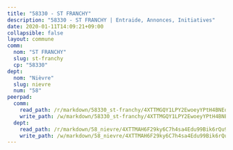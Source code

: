 ```yaml
---
title: "58330 - ST FRANCHY"
description: "58330 - ST FRANCHY | Entraide, Annonces, Initiatives"
date: 2020-01-11T14:09:21+09:00
collapsible: false
layout: commune
comm:
  nom: "ST FRANCHY"
  slug: st-franchy
  cp: "58330"
dept:
  nom: "Nièvre"
  slug: nievre
  num: "58"
peerpad:
  comm:
    read_path: /r/markdown/58330_st-franchy/4XTTMGQY1LPY2EwoeyYPtH4BNEoyZYCCfVGiY8PUf9gPtwwnD
    write_path: /w/markdown/58330_st-franchy/4XTTMGQY1LPY2EwoeyYPtH4BNEoyZYCCfVGiY8PUf9gPtwwnD-K3TgU99aHxQtRcJUu5CqBQv3N1J6uDCcMh4zkuiJcp87aAs5Bbu55Ff2VbWyuzrxfx4F2Tp7KESnSJq2xXi2NZ71qYBbBtCKjq8qSurc8jhaZMmYaDAdWuswDkPxg5MwkkbHnLyK
  dept:
    read_path: /r/markdown/58_nievre/4XTTMAH6F29ky6C7h4sa4Edu99Bik6rQu9XbiuBD1DvLw22pb
    write_path: /w/markdown/58_nievre/4XTTMAH6F29ky6C7h4sa4Edu99Bik6rQu9XbiuBD1DvLw22pb-K3TgUtHs3LnA4VP5N1eQxK9UkiWFz8M5ZP7N97wnUEM9Wfw65apM3LnvEX8HhP2Sd27LDh5t4GgmkbGDUaCqpnkD9BJGbaMbkS8idf1DYkYaRo6rACHXiR4PjahH89PiAFqFL3Lf
---
```


